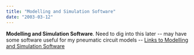 ```yaml
---
title: "Modelling and Simulation Software"
date: "2003-03-12"
---
```


**Modelling and Simulation Software**. Need to dig into this later -- may have some software useful for my pneumatic circuit models -- [Links to Modelling and Simulation Software](http://www.modelica.org/software.shtml)
